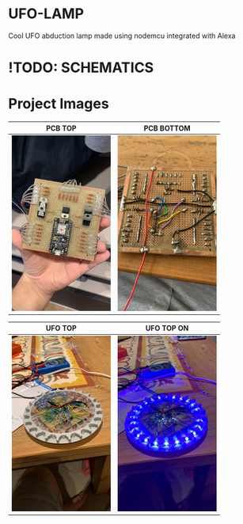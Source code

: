 # UFO-LAMP
Cool UFO abduction lamp made using nodemcu integrated with Alexa

# !TODO: SCHEMATICS

# Project Images

PCB TOP        |  PCB BOTTOM
:-------------------------:|:-------------------------:
| <img src="./images/20200317.1.JPG" width="200"> | <img src="./images/20200317.2.JPG" width="200">|

UFO TOP             |  UFO TOP ON
:-------------------------:|:-------------------------:
| <img src="./images/20200317.4.JPG" width="200"> | <img src="./images/20200317.5.JPG" width="200"> |
